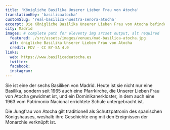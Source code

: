 ```yaml
---
title: 'Königliche Basilika Unserer Lieben Frau von Atocha'
translationKey: 'basilicaatocha'
customSlug: 'real-basilica-nuestra-senora-atocha'
excerpt: Die Königliche Basilika Unserer Lieben Frau von Atocha befindet sich in Avenida de la Ciudad de Barcelona, an der Stelle des ehemaligen Klosters des Predigerordens Unserer Lieben Frau von Atocha, das wiederum das ursprüngliche Einsiedlerheiligtum beherbergte, in dem die Jungfrau von Atocha verehrt wurde.
city: Madrid
images: # complete path for eleventy img srcset output, alt required
  featured: ./src/assets/images/venues/mad-basilica-atocha.jpg
  alt: önigliche Basilika Unserer Lieben Frau von Atocha
  credit: FDV - CC BY-SA 4.0
links:
  web: https://www.basilicadeatocha.es
  twitter:
  facebook:
  instagram:
---
```


Sie ist eine der sechs Basiliken von Madrid. Heute ist sie nicht nur eine Basilika, sondern seit 1965 auch eine Pfarrkirche, die Unserer Lieben Frau von Atocha gewidmet ist, und ein Dominikanerkloster, in dem auch eine 1963 vom Patrimonio Nacional errichtete Schule untergebracht ist.

Die Jungfrau von Atocha gilt traditionell als Schutzpatronin des spanischen Königshauses, weshalb ihre Geschichte eng mit den Ereignissen der Monarchie verknüpft ist.
